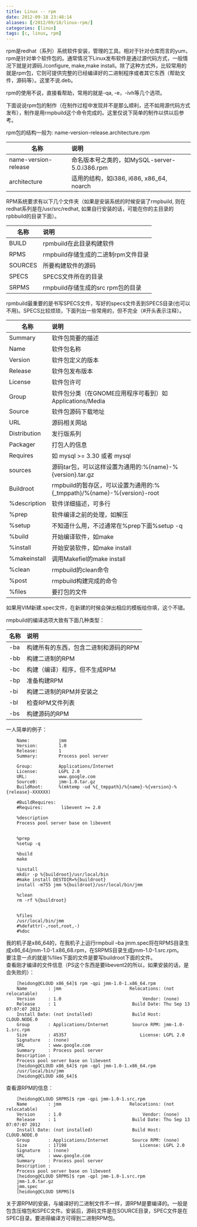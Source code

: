 ```yaml
---
title: Linux -- rpm
date: 2012-09-18 23:48:14
aliases: [/2012/09/18/linux-rpm/]
categories: [linux]
tags: [c, linux, rpm]
---
```

rpm是redhat（系列）系统软件安装，管理的工具。相对于针对仓库而言的yum，rpm是针对单个软件包的。通常情况下Linux发布软件是通过源代码方式，一般情况下就是对源码./configure, make,make install。除了这种方式外，比较常用的就是rpm包，它则可提供完整的已经编译好的二进制程序或者其它东西（帮助文件，源码等）。这里不说.deb。  

rpm的使用不说，直接看帮助，常用的就是-qa, -e，-ivh等几个选项。  

下面说说rpm包的制作（在制作过程中发现并不是那么顺利，还不如用源代码方式发布），制作是用rmpbuild这个命令完成的。这里仅说下简单的制作以供以后参考。  

rpm包的结构一般为: name-version-release.architecture.rpm  

|名称|说明|  
|----|:----|  
|name-version-release|	命名版本号之类的，如MySQL-server-5.0.i386.rpm|  
|architecture|	适用的结构，如i386, i686, x86_64, noarch|  

RPM系统要求有以下几个文件夹（如果是安装系统的时候安装了rmpbuild, 则在redhat系列是在/usr/src/redhat, 如果自行安装的话，可能在你的主目录的rpbbuild的目录下面）。  

|名称|说明|  
|----|:----|  
|BUILD	|rpmbuild在此目录构建软件|  
|RPMS	|rmpbuild存储生成的二进制rpm文件目录|  
|SOURCES	|所要构建软件的源码|  
|SPECS	|SPECS文件所在的目录|  
|SRPMS	|rmpbuild存储生成的src rpm包的目录|  

rpmbuild最重要的是书写SPECS文件，写好的specs文件丢到SPECS目录(也可以不用)。SPECS比较烦琐，下面列出一些常用的，但不完全（#开头表示注释）。  

|名称|说明|  
|----|:----|  
|Summary|	软件包简要的描述|  
|Name|	软件包名称|  
|Version|	软件包定义的版本|  
|Release|	软件包发布版本|  
|License|	软件包许可|  
|Group|	软件包分类（在GNOME应用程序可看到）如Applications/Media|  
|Source|	软件包源码下载地址|  
|URL|	源码相关网站|  
|Distribution|	发行版系列|  
|Packager|	打包人的信息|  
|Requires|	如 mysql >= 3.30 或者 mysql|  
|sources|	源码tar包，可以这样设置为通用的:%{name}-%{version}.tar.gz|  
|Buildroot|	rmpbuild的暂存区，可以设置为通用的:%{_tmppath}/%{name}-%{version}-root|  
|%description|	软件详细描述，可多行|  
|%prep|	软件编译之前的处理，如解压|  
|%setup|	不知道什么用，不过通常在%prep下面%setup -q|  
|%build|	开始编译软件，如make|  
|%install|	开始安装软件，如make install|  
|%makeinstall|	调用Makefiel的make install|  
|%clean|	rmpbuild的clean命令|  
|%post|	rmpbuild构建完成的命令|  
|%files|	要打包的文件|  

如果用VIM新建.spec文件，在新建的时候会弹出相应的模板给你填，这个不错。  

rmpbuild的编译选项大致有下面几种类型：

|名称|说明|  
|----|:----| 
|-ba	|构建所有的东西，包含二进制和源码的RPM| 
|-bb	|构建二进制的RPM| 
|-bc	|构建（编译）程序，但不生成RPM| 
|-bp	|准备构建RPM| 
|-bi	|构建二进制的RPM并安装之| 
|-bl	|检查RPM文件列表| 
|-bs	|构建源码的RPM| 

一人简单的例子：

        Name:           jmm
        Version:        1.0
        Release:        1
        Summary:        Process pool server
        
        Group:          Applications/Internet
        License:        LGPL 2.0
        URL:            www.google.com
        Source0:        jmm-1.0.tar.gz
        BuildRoot:      %(mktemp -ud %{_tmppath}/%{name}-%{version}-%{release}-XXXXXX)
        
        #BuildRequires:
        #Requires:       libevent >= 2.0
        
        %description
        Process pool server base on libevent
        
        
        %prep
        %setup -q
        
        %build
        make
        
        %install
        mkdir -p %{buildroot}/usr/local/bin
        #make install DESTDIR=%{buildroot}
        install -m755 jmm %{buildroot}/usr/local/bin/jmm
        
        %clean
        rm -rf %{buildroot}
        
        
        %files
        /usr/local/bin/jmm
        #%defattr(-,root,root,-)
        #%doc
 
我的机子是x86_64的，在我机子上运行rmpbuil –ba jmm.spec将在RPMS目录生成x86_64/jmm-1.0-1.x86_68.rpm，在SRPMS目录生成jmm-1.0-1.src.rpm。  
要注意一点的就是%files下面的文件是要写buildroot下面的文件。  
查看刚才编译的文件信息（PS这个东西是要libevent2的所以，如果安装的话，是会失败的）：  
 
        [heidong@CLOUD x86_64]$ rpm -qpi jmm-1.0-1.x86_64.rpm    
        Name        : jmm                          Relocations: (not relocatable)
        Version     : 1.0                               Vendor: (none)
        Release     : 1                             Build Date: Thu Sep 13 07:07:07 2012
        Install Date: (not installed)               Build Host: CLOUD.NODE.0
        Group       : Applications/Internet         Source RPM: jmm-1.0-1.src.rpm
        Size        : 45357                            License: LGPL 2.0
        Signature   : (none)
        URL         : www.google.com
        Summary     : Process pool server
        Description :
        Process pool server base on libevent
        [heidong@CLOUD x86_64]$ rpm -qpl jmm-1.0-1.x86_64.rpm   
        /usr/local/bin/jmm
        [heidong@CLOUD x86_64]$

查看源RPM的信息：  

        [heidong@CLOUD SRPMS]$ rpm -qpi jmm-1.0-1.src.rpm           
        Name        : jmm                          Relocations: (not relocatable)
        Version     : 1.0                               Vendor: (none)
        Release     : 1                             Build Date: Thu Sep 13 07:07:07 2012
        Install Date: (not installed)               Build Host: CLOUD.NODE.0
        Group       : Applications/Internet         Source RPM: (none)
        Size        : 17198                            License: LGPL 2.0
        Signature   : (none)
        URL         : www.google.com
        Summary     : Process pool server
        Description :
        Process pool server base on libevent
        [heidong@CLOUD SRPMS]$ rpm -qpl jmm-1.0-1.src.rpm   
        jmm-1.0.tar.gz
        jmm.spec
        [heidong@CLOUD SRPMS]$ 
        
关于源RPM的安装，与编译好的二进制文件不一样，源RPM是要编译的。一般是包含压缩包和SPEC文件。安装后，源码文件是在SOURCE目录，SPEC文件是在SPEC目录。要进得编译方可得到二进制RPM包。  



